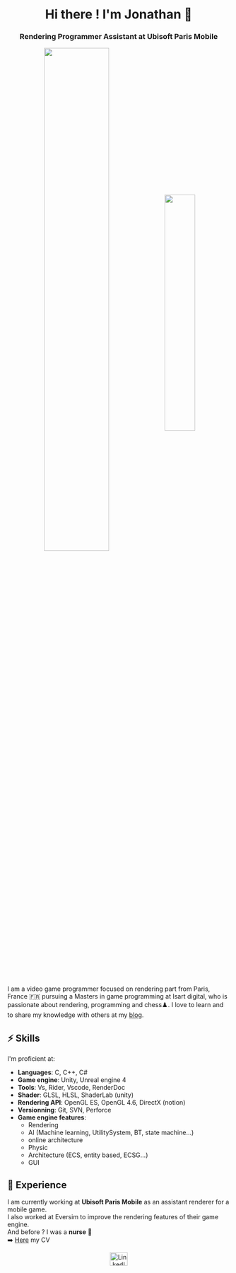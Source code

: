<h1 align="center">Hi there ! I'm Jonathan 🦊</h1>
<h3 align="center">Rendering Programmer Assistant at Ubisoft Paris Mobile</h3>

<p align="center">
      <img align="center" width="54%" style="padding=0;" src="https://github-readme-stats.vercel.app/api/?username=renardjojo&show_icons=true&hide_border=true&icon_color=C9F9D9&hide_title=true&count_private=true" />
      <img align="center" width="37%" style="padding=0;" src="https://github-readme-stats.quantumlytangled.vercel.app/api/top-langs/?username=renardjojo&layout=compact&show_icons=true&hide_border=true&icon_color=f0f0f000&count_private=true&extra=Juegos-Serios/ProyectFinal;MoruyankiiFighter/FighterTraighter" />
</p>

I am a video game programmer focused on rendering part from Paris, France 🇫🇷 pursuing a Masters in game programming at Isart digital, who is passionate about rendering, programming and chess♟️. I love to learn and to share my knowledge with others at my [blog](https://renardjojo.github.io/).

## ⚡️ Skills

I'm proficient at:

- **Languages**: C, C++, C#
- **Game engine**: Unity, Unreal engine 4
- **Tools**: Vs, Rider, Vscode, RenderDoc
- **Shader**: GLSL, HLSL, ShaderLab (unity)
- **Rendering API**: OpenGL ES, OpenGL 4.6, DirectX (notion)
- **Versionning**: Git, SVN, Perforce
- **Game engine features**: 
  - Rendering
  -  AI (Machine learning, UtilitySystem, BT, state machine...)
  -  online architecture
  -  Physic
  -  Architecture (ECS, entity based, ECSG...)
  -  GUI

## 💼 Experience

I am currently working at **Ubisoft Paris Mobile** as an assistant renderer for a mobile game. <br />
I also worked at Eversim to improve the rendering features of their game engine. <br />
And before ? I was a **nurse** 💉<br />
➡️ [Here](https://www.figma.com/proto/F3Eh2OxE0z9q2HAe69eyQa/Culture-Kits-Community?node-id=6%3A1858) my CV<br />

<p align="center">
<a href="https://www.linkedin.com/in/jonathan-six-4553611a9/" target="_blank"><img align="center" src="https://cdn.jsdelivr.net/npm/simple-icons@3.0.1/icons/linkedin.svg" alt="LinkedIn social link (Six Jonathan)" height="30" width="40" /></a>
</p>
